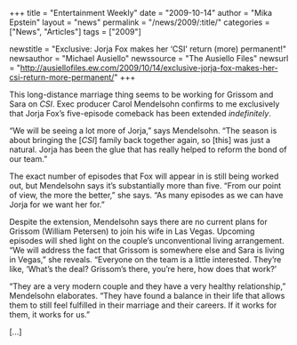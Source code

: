 +++
title = "Entertainment Weekly"
date = "2009-10-14"
author = "Mika Epstein"
layout = "news"
permalink = "/news/2009/:title/"
categories = ["News", "Articles"]
tags = ["2009"]

newstitle = "Exclusive: Jorja Fox makes her &#8216;CSI' return (more) permanent!"
newsauthor = "Michael Ausiello"
newssource = "The Ausiello Files"
newsurl = "http://ausiellofiles.ew.com/2009/10/14/exclusive-jorja-fox-makes-her-csi-return-more-permanent/"
+++

This long-distance marriage thing seems to be working for Grissom and Sara on *CSI*. Exec producer Carol Mendelsohn confirms to me exclusively that Jorja Fox’s five-episode comeback has been extended *indefinitely*.

“We will be seeing a lot more of Jorja,” says Mendelsohn. “The season is about bringing the [*CSI*] family back together again, so [this] was just a natural. Jorja has been the glue that has really helped to reform the bond of our team.”

The exact number of episodes that Fox will appear in is still being worked out, but Mendelsohn says it’s substantially more than five. “From our point of view, the more the better,” she says. “As many episodes as we can have Jorja for we want her for.”

Despite the extension, Mendelsohn says there are no current plans for Grissom (William Petersen) to join his wife in Las Vegas. Upcoming episodes will shed light on the couple’s unconventional living arrangement. “We will address the fact that Grissom is somewhere else and Sara is living in Vegas,” she reveals. “Everyone on the team is a little interested. They’re like, ‘What’s the deal? Grissom’s there, you’re here, how does that work?’

“They are a very modern couple and they have a very healthy relationship,” Mendelsohn elaborates. “They have found a balance in their life that allows them to still feel fulfilled in their marriage and their careers. If it works for them, it works for us.”

[...]

